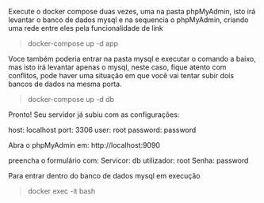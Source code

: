 


Execute o docker compose duas vezes, uma na pasta phpMyAdmin,  isto irá levantar o banco de dados mysql e na sequencia o phpMyAdmin, criando uma rede entre eles pela funcionalidade de link
> docker-compose up -d app

Voce também poderia entrar na pasta mysql e executar o comando a baixo, mas isto irá levantar apenas o mysql, neste caso, fique atento com conflitos, pode haver uma situação em que você vai tentar subir dois bancos de dados na mesma porta.
> docker-compose up -d db

Pronto! Seu servidor já subiu com as configurações:

host: localhost
port: 3306
user: root
password: password


Abra o phpMyAdmin em: http://localhost:9090

preencha o formulário com:
Servicor: db
utilizador: root
Senha: password


Para entrar dentro do banco de dados mysql em execução
> docker exec -it <container id> bash